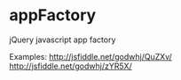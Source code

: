 appFactory
==========

jQuery javascript app factory

Examples:
	http://jsfiddle.net/godwhj/QuZXv/
	http://jsfiddle.net/godwhj/zYR5X/
